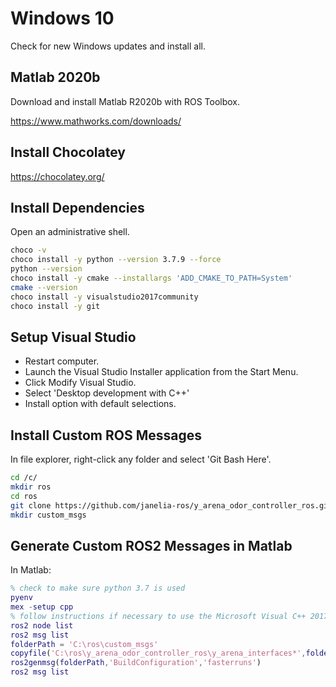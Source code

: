 # Windows 10

Check for new Windows updates and install all.

## Matlab 2020b

Download and install Matlab R2020b with ROS Toolbox.

<https://www.mathworks.com/downloads/>

## Install Chocolatey

<https://chocolatey.org/>

## Install Dependencies

Open an administrative shell.

```sh
choco -v
choco install -y python --version 3.7.9 --force
python --version
choco install -y cmake --installargs 'ADD_CMAKE_TO_PATH=System'
cmake --version
choco install -y visualstudio2017community
choco install -y git
```

## Setup Visual Studio

- Restart computer.
- Launch the Visual Studio Installer application from the Start Menu.
- Click Modify Visual Studio.
- Select 'Desktop development with C++'
- Install option with default selections.

## Install Custom ROS Messages

In file explorer, right-click any folder and select 'Git Bash Here'.

```sh
cd /c/
mkdir ros
cd ros
git clone https://github.com/janelia-ros/y_arena_odor_controller_ros.git
mkdir custom_msgs
```

## Generate Custom ROS2 Messages in Matlab

In Matlab:

```matlab
% check to make sure python 3.7 is used
pyenv
mex -setup cpp
% follow instructions if necessary to use the Microsoft Visual C++ 2017 compiler
ros2 node list
ros2 msg list
folderPath = 'C:\ros\custom_msgs'
copyfile('C:\ros\y_arena_odor_controller_ros\y_arena_interfaces*',folderPath)
ros2genmsg(folderPath,'BuildConfiguration','fasterruns')
ros2 msg list
```
